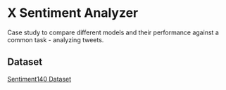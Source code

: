 # X Sentiment Analyzer
Case study to compare different models and their performance against a common task - analyzing tweets.

## Dataset
[Sentiment140 Dataset](https://www.google.com/url?sa=t&source=web&rct=j&opi=89978449&url=https://www.kaggle.com/datasets/kazanova/sentiment140&ved=2ahUKEwjjgtyvwcuJAxWOJkQIHYTPBR8QFnoECAoQAQ&usg=AOvVaw3FGJ5Ag61V7UFBoTg4qUjV)
